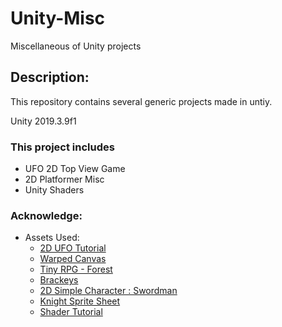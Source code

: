 # Unity-Misc
Miscellaneous of Unity projects

## Description:
This repository contains several generic projects made in untiy. 

Unity 2019.3.9f1

### This project includes
* UFO 2D Top View Game
* 2D Platformer Misc
* Unity Shaders

### Acknowledge:

* Assets Used:
	* [2D UFO Tutorial](https://assetstore.unity.com/packages/essentials/tutorial-projects/2d-ufo-tutorial-52143)
	* [Warped Canvas](https://assetstore.unity.com/packages/2d/characters/warped-caves-103250)
	* [Tiny  RPG - Forest](https://assetstore.unity.com/packages/2d/characters/tiny-rpg-forest-114685)
	* [Brackeys](https://www.youtube.com/channel/UCYbK_tjZ2OrIZFBvU6CCMiA)
	* [2D Simple Character : Swordman](https://assetstore.unity.com/packages/2d/characters/2d-simple-character-swordman-133259?aid=1101lPGj&utm_source=aff)
	* [Knight Sprite Sheet](https://assetstore.unity.com/packages/2d/characters/knight-sprite-sheet-free-93897?aid=1101lPGj&utm_source=aff)
	* [Shader Tutorial](https://learn.unity.com/tutorial/writing-your-first-shader-in-unity#5c7f8528edbc2a002053b570)
